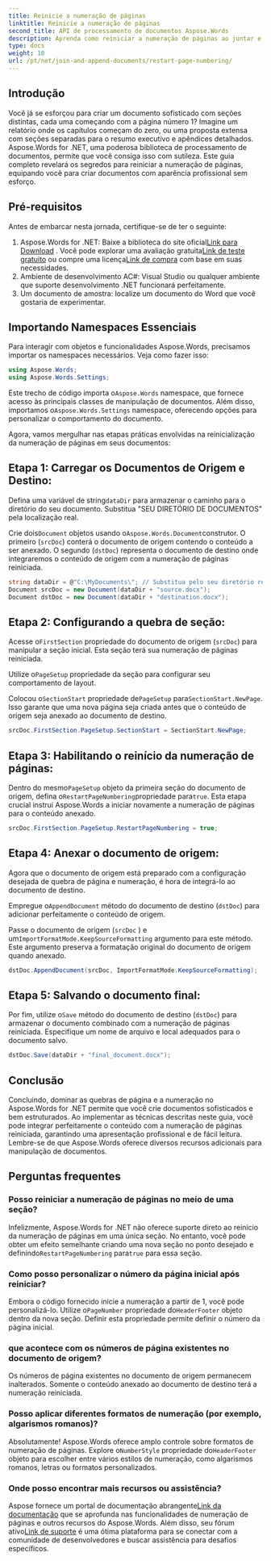 ```yaml
---
title: Reinicie a numeração de páginas
linktitle: Reinicie a numeração de páginas
second_title: API de processamento de documentos Aspose.Words
description: Aprenda como reiniciar a numeração de páginas ao juntar e anexar documentos do Word usando Aspose.Words for .NET.
type: docs
weight: 10
url: /pt/net/join-and-append-documents/restart-page-numbering/
---
```

## Introdução

Você já se esforçou para criar um documento sofisticado com seções distintas, cada uma começando com a página número 1? Imagine um relatório onde os capítulos começam do zero, ou uma proposta extensa com seções separadas para o resumo executivo e apêndices detalhados. Aspose.Words for .NET, uma poderosa biblioteca de processamento de documentos, permite que você consiga isso com sutileza. Este guia completo revelará os segredos para reiniciar a numeração de páginas, equipando você para criar documentos com aparência profissional sem esforço.

## Pré-requisitos

Antes de embarcar nesta jornada, certifique-se de ter o seguinte:

1.  Aspose.Words for .NET: Baixe a biblioteca do site oficial[Link para Download](https://releases.aspose.com/words/net/) . Você pode explorar uma avaliação gratuita[Link de teste gratuito](https://releases.aspose.com/) ou compre uma licença[Link de compra](https://purchase.aspose.com/buy) com base em suas necessidades.
2. Ambiente de desenvolvimento AC#: Visual Studio ou qualquer ambiente que suporte desenvolvimento .NET funcionará perfeitamente.
3. Um documento de amostra: localize um documento do Word que você gostaria de experimentar.

## Importando Namespaces Essenciais

Para interagir com objetos e funcionalidades Aspose.Words, precisamos importar os namespaces necessários. Veja como fazer isso:

```csharp
using Aspose.Words;
using Aspose.Words.Settings;
```

 Este trecho de código importa o`Aspose.Words` namespace, que fornece acesso às principais classes de manipulação de documentos. Além disso, importamos o`Aspose.Words.Settings` namespace, oferecendo opções para personalizar o comportamento do documento.


Agora, vamos mergulhar nas etapas práticas envolvidas na reinicialização da numeração de páginas em seus documentos:

## Etapa 1: Carregar os Documentos de Origem e Destino:

 Defina uma variável de string`dataDir` para armazenar o caminho para o diretório do seu documento. Substitua "SEU DIRETÓRIO DE DOCUMENTOS" pela localização real.

 Crie dois`Document` objetos usando o`Aspose.Words.Document`construtor. O primeiro (`srcDoc`) conterá o documento de origem contendo o conteúdo a ser anexado. O segundo (`dstDoc`) representa o documento de destino onde integraremos o conteúdo de origem com a numeração de páginas reiniciada.

```csharp
string dataDir = @"C:\MyDocuments\"; // Substitua pelo seu diretório real
Document srcDoc = new Document(dataDir + "source.docx");
Document dstDoc = new Document(dataDir + "destination.docx");
```

## Etapa 2: Configurando a quebra de seção:

 Acesse o`FirstSection` propriedade do documento de origem (`srcDoc`) para manipular a seção inicial. Esta seção terá sua numeração de páginas reiniciada.

 Utilize o`PageSetup` propriedade da seção para configurar seu comportamento de layout.

 Colocou o`SectionStart` propriedade de`PageSetup` para`SectionStart.NewPage`. Isso garante que uma nova página seja criada antes que o conteúdo de origem seja anexado ao documento de destino.

```csharp
srcDoc.FirstSection.PageSetup.SectionStart = SectionStart.NewPage;
```

## Etapa 3: Habilitando o reinício da numeração de páginas:

 Dentro do mesmo`PageSetup` objeto da primeira seção do documento de origem, defina o`RestartPageNumbering`propriedade para`true`. Esta etapa crucial instrui Aspose.Words a iniciar novamente a numeração de páginas para o conteúdo anexado.

```csharp
srcDoc.FirstSection.PageSetup.RestartPageNumbering = true;
```

## Etapa 4: Anexar o documento de origem:

Agora que o documento de origem está preparado com a configuração desejada de quebra de página e numeração, é hora de integrá-lo ao documento de destino.

 Empregue o`AppendDocument` método do documento de destino (`dstDoc`) para adicionar perfeitamente o conteúdo de origem.

Passe o documento de origem (`srcDoc` ) e um`ImportFormatMode.KeepSourceFormatting` argumento para este método. Este argumento preserva a formatação original do documento de origem quando anexado.

```csharp
dstDoc.AppendDocument(srcDoc, ImportFormatMode.KeepSourceFormatting);
```

## Etapa 5: Salvando o documento final:

 Por fim, utilize o`Save` método do documento de destino (`dstDoc`) para armazenar o documento combinado com a numeração de páginas reiniciada. Especifique um nome de arquivo e local adequados para o documento salvo.

```csharp
dstDoc.Save(dataDir + "final_document.docx");
```

## Conclusão

Concluindo, dominar as quebras de página e a numeração no Aspose.Words for .NET permite que você crie documentos sofisticados e bem estruturados. Ao implementar as técnicas descritas neste guia, você pode integrar perfeitamente o conteúdo com a numeração de páginas reiniciada, garantindo uma apresentação profissional e de fácil leitura. Lembre-se de que Aspose.Words oferece diversos recursos adicionais para manipulação de documentos.

## Perguntas frequentes

### Posso reiniciar a numeração de páginas no meio de uma seção?

 Infelizmente, Aspose.Words for .NET não oferece suporte direto ao reinício da numeração de páginas em uma única seção. No entanto, você pode obter um efeito semelhante criando uma nova seção no ponto desejado e definindo`RestartPageNumbering` para`true` para essa seção.

### Como posso personalizar o número da página inicial após reiniciar?

 Embora o código fornecido inicie a numeração a partir de 1, você pode personalizá-lo. Utilize o`PageNumber` propriedade do`HeaderFooter` objeto dentro da nova seção. Definir esta propriedade permite definir o número da página inicial.

### que acontece com os números de página existentes no documento de origem?

Os números de página existentes no documento de origem permanecem inalterados. Somente o conteúdo anexado ao documento de destino terá a numeração reiniciada.

### Posso aplicar diferentes formatos de numeração (por exemplo, algarismos romanos)?

 Absolutamente! Aspose.Words oferece amplo controle sobre formatos de numeração de páginas. Explore o`NumberStyle` propriedade do`HeaderFooter` objeto para escolher entre vários estilos de numeração, como algarismos romanos, letras ou formatos personalizados.

### Onde posso encontrar mais recursos ou assistência?

 Aspose fornece um portal de documentação abrangente[Link da documentação](https://reference.aspose.com/words/net/) que se aprofunda nas funcionalidades de numeração de páginas e outros recursos do Aspose.Words. Além disso, seu fórum ativo[Link de suporte](https://forum.aspose.com/c/words/8) é uma ótima plataforma para se conectar com a comunidade de desenvolvedores e buscar assistência para desafios específicos.